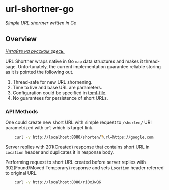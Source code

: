 # url-shortner-go

*Simple URL shortner written in Go*

## Overview

[*Читайте на русском здесь.*](README.ru.md)

URL Shortner wraps native in Go `map` data structures and makes it thread-sage. Unfortunately, the current implementation guarantee reliable storing as it is pointed the following out.

1. Thread-safe for new URL shornening.
2. Time to live and base URL are parameters.
3. Configuration could be specified in [toml-file](etc/url-shortner.toml).
4. No guarantees for persistence of short URLs.

### API Methods

One could create new short URL with simple request to `/shorten/` URI parametrized with `url` which is target link.
```bash
    curl -v http://localhost:8080/shorten/?url=https://google.com
```
Server replies with 201(Created) response that contains short URL in `Location` header and duplicates it in response body.

Performing request to short URL created before server replies with 302(Found/Moved Temporary) response and sets `Location` header referred to original URL.
```bash
    curl -v http://localhost:8080/ri0xJwQ6
```

